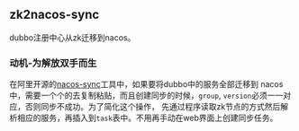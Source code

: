 ## zk2nacos-sync
dubbo注册中心从zk迁移到nacos。<br/>
### 动机-为解放双手而生
在阿里开源的[nacos-sync](https://github.com/nacos-group/nacos-sync)工具中，如果要将dubbo中的服务全部迁移到
nacos中，需要一个个的去复制粘贴，而且创建同步的时候，`group`, `version`必须一一对应，否则同步不成功。为了简化这个操作，
先通过程序读取zk节点的方式然后解析相应的服务，再插入到`task`表中。不用再手动在web界面上创建同步任务。